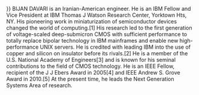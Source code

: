 }} BIJAN DAVARI is an Iranian-American engineer. He is an IBM Fellow and Vice President at IBM Thomas J Watson Research Center, Yorktown Hts, NY. His pioneering work in miniaturization of semiconductor devices changed the world of computing.[1] His research led to the first generation of voltage-scaled deep-submicron CMOS with sufficient performance to totally replace bipolar technology in IBM mainframes and enable new high-performance UNIX servers. He is credited with leading IBM into the use of copper and silicon on insulator before its rivals.[2] He is a member of the U.S. National Academy of Engineers[3] and is known for his seminal contributions to the field of CMOS technology. He is an IEEE Fellow, recipient of the J J Ebers Award in 2005[4] and IEEE Andrew S. Grove Award in 2010.[5] At the present time, he leads the Next Generation Systems Area of research.
